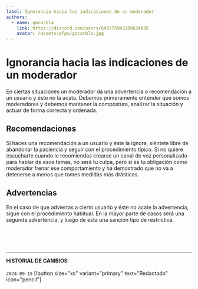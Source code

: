 ```yaml
---
label: Ignorancia hacia las indicaciones de un moderador
authors:
  - name: gacarbla
    link: https://discord.com/users/643575943289634836
    avatar: /assets/pfps/gacarbla.jpg
---
```


# Ignorancia hacia las indicaciones de un moderador
En ciertas situaciones un moderador da una advertencia o recomendación a un usuario y éste no la acata. Debemos primeramente entender que somos moderadores y debemos mantener la compostura, analizar la situación y actuar de forma correcta y ordenada.

## Recomendaciones
Si haces una recomendación a un usuario y éste la ignora, siéntete libre de abandonar la paciencia y seguir con el procedimiento típico. Si no quiere escucharte cuando le recomiendas crearse un canal de voz personalizado para hablar de esos temas, no será tu culpa, pero sí es tu obligación como moderador frenar ese comportamiento y ha demostrado que no va a detenerse a menos que tomes medidas más drásticas.

## Advertencias
En el caso de que adviertas a cierto usuario y éste no acate la advertencia, sigue con el procedimiento habitual. En la mayor parte de casos será una segunda advertencia, y luego de esta una sanción tipo de restrictiva.

<br><br><br>
** **
**HISTORIAL DE CAMBIOS**<br><br> 
`2024-09-15` [!button size="xs" variant="primary" text="Redactado" icon="pencil"]